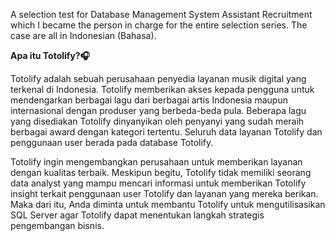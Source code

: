 A selection test for Database Management System Assistant Recruitment which I became the person in charge for the entire selection series. The case are all in Indonesian (Bahasa).

**Apa itu Totolify?🎧**

Totolify adalah sebuah perusahaan penyedia layanan musik digital yang terkenal di Indonesia. Totolify memberikan akses kepada pengguna untuk mendengarkan berbagai lagu dari berbagai artis Indonesia maupun internasional dengan produser yang berbeda-beda pula. Beberapa lagu yang disediakan Totolify dinyanyikan oleh penyanyi yang sudah meraih berbagai award dengan kategori tertentu. Seluruh data layanan Totolify dan penggunaan user berada pada database Totolify.

Totolify ingin mengembangkan perusahaan untuk memberikan layanan dengan kualitas terbaik. Meskipun begitu, Totolify tidak memiliki seorang data analyst yang mampu mencari informasi untuk memberikan Totolify insight terkait penggunaan user Totolify dan layanan yang mereka berikan. Maka dari itu, Anda diminta untuk membantu Totolify untuk mengutilisasikan SQL Server agar Totolify dapat menentukan langkah strategis pengembangan bisnis. 
